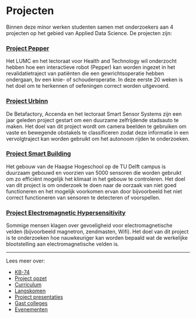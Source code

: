 
# Projecten

Binnen deze minor werken studenten samen met onderzoekers aan 4 projecten op het gebied van Applied Data Science. De projecten zijn:

### [Project Pepper](pepper)

Het LUMC en het lectoraat voor Health and Technology wil onderzocht hebben hoe een interactieve robot (Pepper) kan worden ingezet in het revalidatietraject van patiënten die een gewrichtsoperatie hebben ondergaan, bv een knie- of schouderoperatie. In deze eerste 20 weken is het doel om te herkennen of oefeningen correct worden uitgevoerd.

### [Project Urbinn](urbinn)

De Betafactory, Accenda en het lectoraat Smart Sensor Systems zijn een jaar geleden project gestart om een duurzame zelfrijdende stadsauto te maken. Het doel van dit project wordt om camera beelden te gebruiken om vaste en bewegende obstakels te classificeren zodat deze informatie in een vervolgtraject kan worden gebruikt om het autonoom rijden te onderzoeken.

### [Project Smart Building](smartbuilding)

Het gebouw van de Haagse Hogeschool op de TU Delft campus is duurzaam gebouwd en voorzien van 5000 sensoren die worden gebruikt om zo efficiënt mogelijk het klimaat in het gebouw te controleren. Het doel van dit project is om onderzoek te doen naar de oorzaak van niet goed functioneren en het mogelijk voorkomen ervan door bijvoorbeeld het niet correct functioneren van sensoren te detecteren of voorspellen.

### [Project Electromagnetic Hypersensitivity](hypersensitivity)

Sommige mensen klagen over gevoeligheid voor electromagnetische velden (bijvoorbeeld magnetron, zendmasten, Wifi). Het doel van dit project is te onderzoeken hoe nauwkeuriger kan worden bepaald wat de werkelijke blootstelling aan electromagnetische velden is.

---

Lees meer over:
- [KB-74](kb74)
- [Project opzet](opzet)
- [Curriculum](curriculum)
- [Langskomen](langskomen)
- [Project presentaties](presentaties)
- [Gast colleges](gastcolleges)
- [Evenementen](evenementen)
